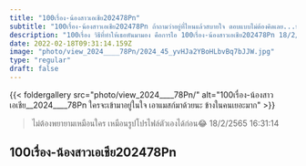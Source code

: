 ```yaml
---
title: "100เรื่อง-น้องสาวเอเชีย202478Pn"
subtitle: "100เรื่อง-น้องสาวเอเชีย202478Pn ถ้าถามว่าอยู่ที่ไหนแล้วสบายใจ ตอบแบบไม่ต้องคิดเลย...ที่นอน"
description: "100เรื่อง วิธีที่ทำให้เธอหันมามอง คือการไอ 100เรื่อง-น้องสาวเอเชีย202478Pn 18/2/2565 16:31:14"
date: 2022-02-18T09:31:14.159Z
image: "photo/view_2024____78Pn/2024_45_yvHJa2YBoHLbvBq7bJJW.jpg"
type: "regular"
draft: false
---
```


{{< foldergallery src="photo/view_2024____78Pn/" alt="100เรื่อง-น้องสาวเอเชีย__2024____78Pn ใครจะเข้ามาอยู่ในใจ เอาแมสก์มาด้วยนะ ข้างในคนเยอะมาก" >}}


> ไม่ต้องพยายามเหมือนใคร เหมือนรูปโปรไฟล์ตัวเองได้ก่อน😂 18/2/2565 16:31:14

## 100เรื่อง-น้องสาวเอเชีย202478Pn
